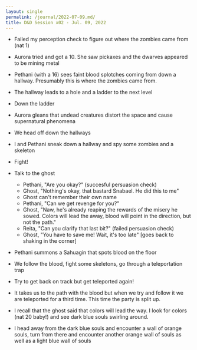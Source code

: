 ```yaml
---
layout: single
permalink: /journal/2022-07-09.md/
title: D&D Session x02 - Jul. 09, 2022
---
```


- Failed my perception check to figure out where the zombies came from (nat 1)
- Aurora tried and got a 10. She saw pickaxes and the dwarves appeared to be mining metal
- Pethani (with a 16) sees faint blood splotches coming from down a hallway. Presumably this is where the zombies came from.
- The hallway leads to a hole and a ladder to the next level
- Down the ladder

- Aurora gleans that undead creatures distort the space and cause supernatural phenomena
- We head off down the hallways
- I and Pethani sneak down a hallway and spy some zombies and a skeleton
- Fight!

- Talk to the ghost
    - Pethani, "Are you okay?" (succesful persuasion check)
    - Ghost, "Nothing's okay, that bastard Snabael. He did this to me"
    - Ghost can't remember their own name
    - Pethani, "Can we get revenge for you?"
    - Ghost, "Naw, he's already reaping the rewards of the misery he sowed. Colors will lead the away, blood will point in the direction, but not the path."
    - Reita, "Can you clarify that last bit?" (failed persuasion check)
    - Ghost, "You have to save me! Wait, it's too late" [goes back to shaking in the corner]

- Pethani summons a Sahuagin that spots blood on the floor
- We follow the blood, fight some skeletons, go through a teleportation trap
- Try to get back on track but get teleported again!
- It takes us to the path with the blood but when we try and follow it we are teleported for a third time. This time the party is split up.
- I recall that the ghost said that colors will lead the way. I look for colors (nat 20 baby!) and see dark blue souls swirling around.
- I head away from the dark blue souls and encounter a wall of orange souls, turn from there and encounter another orange wall of souls as well as a light blue wall of souls
